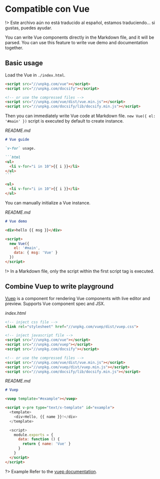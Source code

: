 # Compatible con Vue

!> Este archivo aún no está traducido al español, estamos traduciendo... si gustas, puedes ayudar.

You can write Vue components directly in the Markdown file, and it will be parsed. You can use this feature to write vue demo and documentation together.

## Basic usage

Load the Vue in `./index.html`.

```html
<script src="//unpkg.com/vue"></script>
<script src="//unpkg.com/docsify"></script>

<!-- or use the compressed files -->
<script src="//unpkg.com/vue/dist/vue.min.js"></script>
<script src="//unpkg.com/docsify/lib/docsify.min.js"></script>
```

Then you can immediately write Vue code at Markdown file. `new Vue({ el: '#main' })` script is executed by default to create instance.

*README.md*

````markdown
# Vue guide

`v-for` usage.

```html
<ul>
  <li v-for="i in 10">{{ i }}</li>
</ul>
```

<ul>
  <li v-for="i in 10">{{ i }}</li>
</ul>
````

You can manually initialize a Vue instance.

*README.md*

```markdown
# Vue demo

<div>hello {{ msg }}</div>

<script>
  new Vue({
    el: '#main',
    data: { msg: 'Vue' }
  })
</script>
```

!> In a Markdown file, only the script within the first script tag is executed.

## Combine Vuep to write playground

[Vuep](https://github.com/QingWei-Li/vuep) is a component for rendering Vue components with live editor and preview. Supports Vue component spec and JSX.

*index.html*

```html
<!-- inject css file -->
<link rel="stylesheet" href="//unpkg.com/vuep/dist/vuep.css">

<!-- inject javascript file -->
<script src="//unpkg.com/vue"></script>
<script src="//unpkg.com/vuep"></script>
<script src="//unpkg.com/docsify"></script>

<!-- or use the compressed files -->
<script src="//unpkg.com/vue/dist/vue.min.js"></script>
<script src="//unpkg.com/vuep/dist/vuep.min.js"></script>
<script src="//unpkg.com/docsify/lib/docsify.min.js"></script>
```

*README.md*
```markdown
# Vuep

<vuep template="#example"></vuep>

<script v-pre type="text/x-template" id="example">
  <template>
    <div>Hello, {{ name }}!</div>
  </template>

  <script>
    module.exports = {
      data: function () {
        return { name: 'Vue' }
      }
    }
  </script>
</script>
```

?> Example Refer to the [vuep documentation](https://qingwei-li.github.io/vuep/).
